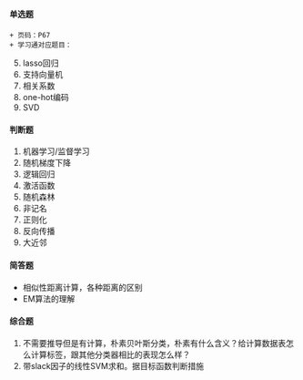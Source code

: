 #### 单选题
	+ 页码：P67
	+ 学习通对应题目：
5. lasso回归
10. 支持向量机
14. 相关系数
17. one-hot编码
20. SVD
#### 判断题
1. 机器学习/监督学习
2. 随机梯度下降
3. 逻辑回归
4. 激活函数
5. 随机森林
6. 非记名
7. 正则化
8. 反向传播
9. 大近邻
#### 简答题
+ 相似性距离计算，各种距离的区别
+ EM算法的理解
#### 综合题
1. 不需要推导但是有计算，朴素贝叶斯分类，朴素有什么含义？给计算数据表怎么计算标签，跟其他分类器相比的表现怎么样？
2. 带slack因子的线性SVM求和。据目标函数判断措施